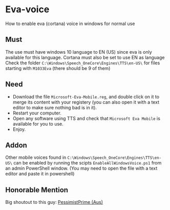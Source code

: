 # Eva-voice
How to enable eva (cortana) voice in windows for normal use

## Must
The use must have windows 10 language to EN (US) since eva is only available for this language.
Cortana must also be set to use EN as language
Check the folder `C:\Windows\Speech_OneCore\Engines\TTS\en-US\` for files starting with `M1033Eva` (there should be 9 of them)

## Need
- Download the file `Microsoft-Eva-Mobile.reg`, and double click on it to merge its content with your registery (you can also open it with a text editor to make sure nothing bad is in it).  
- Restart your computer.  
- Open any software using TTS and check that `Microsoft Eva Mobile` is available for you to use.  
- Enjoy.

## Addon
Other mobile voices found in `C:\Windows\Speech_OneCore\Engines\TTS\en-US\` can be enabled by running the scipts `EnableAllWindowsVoice.ps1` from an admin PowerShell window. (You may need to open the file with a text editor and paste it in powershell)

## Honorable Mention
Big shoutout to this guy: [PessimistPrime (Aus)](https://www.reddit.com/r/EliteDangerous/comments/5d02vv/if_you_use_voiceattack_eddi_or_any_other/)
